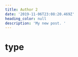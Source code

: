 ```yaml
---
title: Author 2
date: '2019-11-06T23:08:20.469Z'
heading_color: null
description: 'My new post. '
---
```

# type